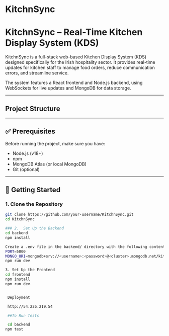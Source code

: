 # KitchnSync


#  KitchnSync – Real-Time Kitchen Display System (KDS)

KitchnSync is a full-stack web-based Kitchen Display System (KDS) designed specifically for the Irish hospitality sector. It provides real-time updates for kitchen staff to manage food orders, reduce communication errors, and streamline service.

The system features a React frontend and Node.js backend, using WebSockets for live updates and MongoDB for data storage.

---

## Project Structure

---

## ✅ Prerequisites

Before running the project, make sure you have:

- Node.js (v18+)
- npm
- MongoDB Atlas (or local MongoDB)
- Git (optional)

---

## 🚀 Getting Started

### 1. Clone the Repository

```bash
git clone https://github.com/your-username/KitchnSync.git
cd KitchnSync

### 2.  Set Up the Backend
cd backend
npm install

Create a .env file in the backend/ directory with the following content:
PORT=5000
MONGO_URI=mongodb+srv://<username>:<password>@<cluster>.mongodb.net/kitchnsync
npm run dev 

3. Set Up the Frontend
cd frontend
npm install
npm run dev


 Deployment

 http://54.226.219.54

 ##To Run Tests

 cd backend
npm test